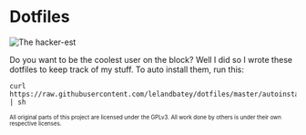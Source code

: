 Dotfiles
========

![The hacker-est](http://i.imgur.com/0HAODpE.jpg)

Do you want to be the coolest user on the block? Well I did so I wrote these
dotfiles to keep track of my stuff. To auto install them, run this:

	curl https://raw.githubusercontent.com/lelandbatey/dotfiles/master/autoinstall.sh | sh

<sup><sup>All original parts of this project are licensed under the GPLv3. All work done by others is under their own respective licenses.</sup></sup>
